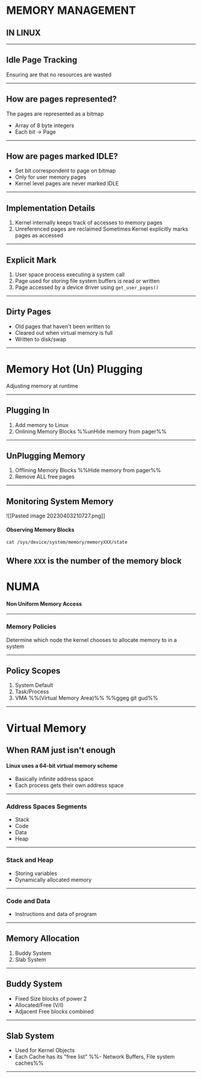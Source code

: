 # MEMORY MANAGEMENT 
## IN LINUX
---
## Idle Page Tracking
Ensuring are that no resources are wasted

---
## How are pages represented?
The pages are represented as a bitmap
- Array of 8 byte integers 
- Each bit $\rightarrow$ Page

---
## How are pages marked IDLE?
- Set bit correspondent to page on bitmap
- Only for user memory pages
- Kernel level pages are never marked IDLE
---
## Implementation Details
1. Kernel internally keeps track of accesses to memory pages
2. Unreferenced pages are reclaimed
Sometimes Kernel explicitly marks pages as accessed
---
## Explicit Mark
1. User space process executing a system call
2. Page used for storing file system buffers is read or written
3. Page accessed by a device driver using `get_user_pages()`
---
## Dirty Pages
- Old pages that haven't been written to
- Cleared out when virtual memory is full
- Written to disk/swap
---
# Memory Hot (Un) Plugging
Adjusting memory at runtime

---
## Plugging In
1. Add memory to Linux
2. Onlining Memory Blocks %%unHide memory from pager%%
---
## UnPlugging Memory
1. Offlining Memory Blocks %%Hide memory from pager%%
2. Remove ALL free pages
---
## Monitoring System Memory
![[Pasted image 20230403210727.png]]
#### Observing Memory Blocks
```shell
cat /sys/device/system/memory/memoryXXX/state
```
Where `XXX` is the number of the memory block
---
# NUMA
#### Non Uniform Memory Access
---
### Memory Policies
Determine which node the kernel chooses to allocate memory to in a system

---
## Policy Scopes
1. System Default
2. Task/Process
3. VMA %%(Virtual Memory Area)%%
%%ggeg git gud%%
---
# Virtual Memory
When RAM just isn't enough
---
#### Linux uses a 64-bit virtual memory scheme
- Basically infinite address space
- Each process gets their own address space
---
### Address Spaces Segments
- Stack
- Code
- Data
- Heap
---
### Stack and Heap
- Storing variables
- Dynamically allocated memory
---

### Code and Data
- Instructions and data of program
---
## Memory Allocation
 1. Buddy System
 2. Slab System
---
## Buddy System
- Fixed Size blocks of power 2
- Allocated/Free (V/I)
- Adjacent Free blocks combined
---
## Slab System
- Used for Kernel Objects
- Each Cache has its "free list"
%%- Network Buffers, File system caches%%
---

